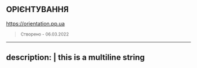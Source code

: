 ## ОРІЄНТУВАННЯ  ##

https://orientation.pp.ua
> <small>Створено - 06.03.2022</small>

---
description: |
	this is a
	multiline
	string
---
